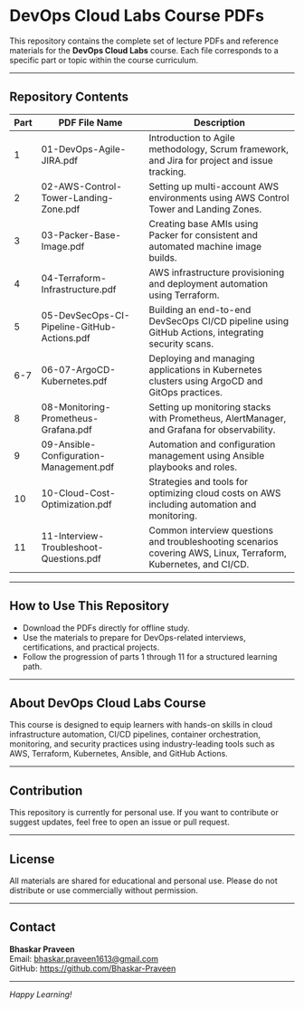 # DevOps Cloud Labs Course PDFs

This repository contains the complete set of lecture PDFs and reference materials for the **DevOps Cloud Labs** course. Each file corresponds to a specific part or topic within the course curriculum.

---

## Repository Contents

| Part | PDF File Name                                          | Description                                                                                      |
|-------|------------------------------------------------------|------------------------------------------------------------------------------------------------|
| 1     | 01-DevOps-Agile-JIRA.pdf                             | Introduction to Agile methodology, Scrum framework, and Jira for project and issue tracking.    |
| 2     | 02-AWS-Control-Tower-Landing-Zone.pdf                | Setting up multi-account AWS environments using AWS Control Tower and Landing Zones.            |
| 3     | 03-Packer-Base-Image.pdf                              | Creating base AMIs using Packer for consistent and automated machine image builds.              |
| 4     | 04-Terraform-Infrastructure.pdf                      | AWS infrastructure provisioning and deployment automation using Terraform.                       |
| 5     | 05-DevSecOps-CI-Pipeline-GitHub-Actions.pdf          | Building an end-to-end DevSecOps CI/CD pipeline using GitHub Actions, integrating security scans.|
| 6-7   | 06-07-ArgoCD-Kubernetes.pdf                          | Deploying and managing applications in Kubernetes clusters using ArgoCD and GitOps practices.   |
| 8     | 08-Monitoring-Prometheus-Grafana.pdf                 | Setting up monitoring stacks with Prometheus, AlertManager, and Grafana for observability.      |
| 9     | 09-Ansible-Configuration-Management.pdf              | Automation and configuration management using Ansible playbooks and roles.                      |
| 10    | 10-Cloud-Cost-Optimization.pdf                        | Strategies and tools for optimizing cloud costs on AWS including automation and monitoring.    |
| 11    | 11-Interview-Troubleshoot-Questions.pdf              | Common interview questions and troubleshooting scenarios covering AWS, Linux, Terraform, Kubernetes, and CI/CD.|

---

## How to Use This Repository

- Download the PDFs directly for offline study.
- Use the materials to prepare for DevOps-related interviews, certifications, and practical projects.
- Follow the progression of parts 1 through 11 for a structured learning path.

---

## About DevOps Cloud Labs Course

This course is designed to equip learners with hands-on skills in cloud infrastructure automation, CI/CD pipelines, container orchestration, monitoring, and security practices using industry-leading tools such as AWS, Terraform, Kubernetes, Ansible, and GitHub Actions.

---

## Contribution

This repository is currently for personal use. If you want to contribute or suggest updates, feel free to open an issue or pull request.

---

## License

All materials are shared for educational and personal use. Please do not distribute or use commercially without permission.

---

## Contact

**Bhaskar Praveen**  
Email: bhaskar.praveen1613@gmail.com  
GitHub: https://github.com/Bhaskar-Praveen

---

*Happy Learning!*
